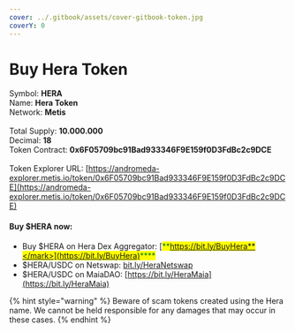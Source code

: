```yaml
---
cover: ../.gitbook/assets/cover-gitbook-token.jpg
coverY: 0
---
```


# Buy Hera Token

Symbol: **HERA**\
Name: **Hera Token**\
Network: **Metis**\
\
Total Supply: **10.000.000**\
Decimal: **18**\
Token Contract: **0x6F05709bc91Bad933346F9E159f0D3FdBc2c9DCE**\
\
Token Explorer URL: [https://andromeda-explorer.metis.io/token/0x6F05709bc91Bad933346F9E159f0D3FdBc2c9DCE](https://andromeda-explorer.metis.io/token/0x6F05709bc91Bad933346F9E159f0D3FdBc2c9DCE)

#### Buy $HERA now:&#x20;

* Buy $HERA on Hera Dex Aggregator: [<mark style="color:green;">**https://bit.ly/BuyHera**</mark>](https://bit.ly/BuyHera)<mark style="color:green;">****</mark>
* $HERA/USDC on Netswap: [bit.ly/HeraNetswap](https://t.co/XGMZiGBv8j)
* $HERA/USDC on MaiaDAO: [https://bit.ly/HeraMaia](https://bit.ly/HeraMaia)

{% hint style="warning" %}
Beware of scam tokens created using the Hera name. We cannot be held responsible for any damages that may occur in these cases.
{% endhint %}
